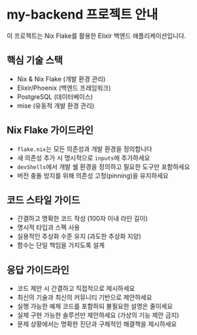 # my-backend 프로젝트 안내

이 프로젝트는 Nix Flake를 활용한 Elixir 백엔드 애플리케이션입니다.

## 핵심 기술 스택
- Nix & Nix Flake (개발 환경 관리)
- Elixir/Phoenix (백엔드 프레임워크)
- PostgreSQL (데이터베이스)
- mise (유동적 개발 환경 관리)

## Nix Flake 가이드라인
- `flake.nix`는 모든 의존성과 개발 환경을 정의합니다
- 새 의존성 추가 시 명시적으로 `inputs`에 추가하세요
- `devShells`에서 개발 쉘 환경을 정의하고 필요한 도구만 포함하세요
- 버전 충돌 방지를 위해 의존성 고정(pinning)을 유지하세요

## 코드 스타일 가이드
- 간결하고 명확한 코드 작성 (100자 이내 라인 길이)
- 명시적 타입과 스펙 사용
- 실용적인 추상화 수준 유지 (과도한 추상화 지양)
- 함수는 단일 책임을 가지도록 설계

## 응답 가이드라인
- 코드 제안 시 간결하고 직접적으로 제시하세요
- 최신의 기술과 최신의 커뮤니티 기반으로 제안하세요
- 실행 가능한 예제 코드를 포함하되 불필요한 설명은 줄이세요
- 실제 구현 가능한 솔루션만 제안하세요 (가상의 기능 제안 금지)
- 문제 상황에서는 명확한 진단과 구체적인 해결책을 제시하세요

